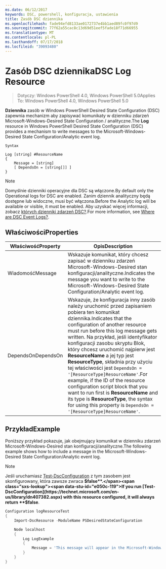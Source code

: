 ```yaml
---
ms.date: 06/12/2017
keywords: DSC, powershell, konfiguracja, ustawienia
title: Zasób DSC dziennika
ms.openlocfilehash: fade94efd8133ae0172737e4bb1aed89fc0f97d9
ms.sourcegitcommit: 77f62a55cac8c13d69d51eef5fade18f71d66955
ms.translationtype: MT
ms.contentlocale: pl-PL
ms.lasthandoff: 07/17/2018
ms.locfileid: "39093480"
---
```

# <a name="dsc-log-resource"></a><span data-ttu-id="e050c-103">Zasób DSC dziennika</span><span class="sxs-lookup"><span data-stu-id="e050c-103">DSC Log Resource</span></span>

> <span data-ttu-id="e050c-104">Dotyczy: Windows PowerShell 4.0, Windows PowerShell 5.0</span><span class="sxs-lookup"><span data-stu-id="e050c-104">Applies To: Windows PowerShell 4.0, Windows PowerShell 5.0</span></span>

<span data-ttu-id="e050c-105">__Dziennika__ zasób w Windows PowerShell Desired State Configuration (DSC) zapewnia mechanizm aby zapisywać komunikaty w dzienniku zdarzeń Microsoft-Windows-Desired State Configuration / analityczne.</span><span class="sxs-lookup"><span data-stu-id="e050c-105">The __Log__ resource in Windows PowerShell Desired State Configuration (DSC) provides a mechanism to write messages to the Microsoft-Windows-Desired State Configuration/Analytic event log.</span></span>

```
Syntax

Log [string] #ResourceName
{
    Message = [string]
    [ DependsOn = [string[]] ]
}
```

> [!NOTE]
> <span data-ttu-id="e050c-106">Domyślnie dzienniki operacyjne dla DSC są włączone.</span><span class="sxs-lookup"><span data-stu-id="e050c-106">By default only the Operational logs for DSC are enabled.</span></span> <span data-ttu-id="e050c-107">Zanim dziennik analityczny będą dostępne lub widoczne, musi być włączona.</span><span class="sxs-lookup"><span data-stu-id="e050c-107">Before the Analytic log will be available or visible, it must be enabled.</span></span> <span data-ttu-id="e050c-108">Aby uzyskać więcej informacji, zobacz [których dzienniki zdarzeń DSC?](https://msdn.microsoft.com/en-us/powershell/dsc/troubleshooting#where-are-dsc-event-logs).</span><span class="sxs-lookup"><span data-stu-id="e050c-108">For more information, see [Where are DSC Event Logs?](https://msdn.microsoft.com/en-us/powershell/dsc/troubleshooting#where-are-dsc-event-logs).</span></span>

## <a name="properties"></a><span data-ttu-id="e050c-109">Właściwości</span><span class="sxs-lookup"><span data-stu-id="e050c-109">Properties</span></span>

|  <span data-ttu-id="e050c-110">Właściwość</span><span class="sxs-lookup"><span data-stu-id="e050c-110">Property</span></span>  |  <span data-ttu-id="e050c-111">Opis</span><span class="sxs-lookup"><span data-stu-id="e050c-111">Description</span></span>   |
|---|---|
| <span data-ttu-id="e050c-112">Wiadomość</span><span class="sxs-lookup"><span data-stu-id="e050c-112">Message</span></span>| <span data-ttu-id="e050c-113">Wskazuje komunikat, który chcesz zapisać w dzienniku zdarzeń Microsoft-Windows-Desired stan konfiguracji/analityczne.</span><span class="sxs-lookup"><span data-stu-id="e050c-113">Indicates the message you want to write to the Microsoft-Windows-Desired State Configuration/Analytic event log.</span></span>|
| <span data-ttu-id="e050c-114">DependsOn</span><span class="sxs-lookup"><span data-stu-id="e050c-114">DependsOn</span></span> | <span data-ttu-id="e050c-115">Wskazuje, że konfiguracja inny zasób należy uruchomić przed zapisaniem pobiera ten komunikat dziennika.</span><span class="sxs-lookup"><span data-stu-id="e050c-115">Indicates that the configuration of another resource must run before this log message gets written.</span></span> <span data-ttu-id="e050c-116">Na przykład, jeśli identyfikator konfiguracji zasobu skryptu Blok, który chcesz uruchomić najpierw jest __ResourceName__ a jej typ jest __ResourceType__, składnia przy użyciu tej właściwości jest `DependsOn = '[ResourceType]ResourceName'`.</span><span class="sxs-lookup"><span data-stu-id="e050c-116">For example, if the ID of the resource configuration script block that you want to run first is __ResourceName__ and its type is __ResourceType__, the syntax for using this property is `DependsOn = '[ResourceType]ResourceName'`.</span></span>|

## <a name="example"></a><span data-ttu-id="e050c-117">Przykład</span><span class="sxs-lookup"><span data-stu-id="e050c-117">Example</span></span>

<span data-ttu-id="e050c-118">Poniższy przykład pokazuje, jak obejmujący komunikat w dzienniku zdarzeń Microsoft-Windows-Desired stan konfiguracji/analityczne.</span><span class="sxs-lookup"><span data-stu-id="e050c-118">The following example shows how to include a message in the Microsoft-Windows-Desired State Configuration/Analytic event log.</span></span>

> [!NOTE]
> <span data-ttu-id="e050c-119">Jeśli uruchamiasz [Test-DscConfiguration](https://technet.microsoft.com/en-us/library/dn407382.aspx) z tym zasobem jest skonfigurowany, która zawsze zwraca **$false**.</span><span class="sxs-lookup"><span data-stu-id="e050c-119">If you run [Test-DscConfiguration](https://technet.microsoft.com/en-us/library/dn407382.aspx) with this resource configured, it will always return **$false**.</span></span>

```powershell
Configuration logResourceTest
{
    Import-DscResource -ModuleName PSDesiredStateConfiguration

    Node localhost
    {
        Log LogExample
        {
            Message = 'This message will appear in the Microsoft-Windows-Desired State Configuration/Analytic event log.'
        }
    }
}
```
